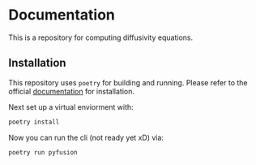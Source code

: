 # Documentation

This is a repository for computing diffusivity equations.

## Installation

This repository uses `poetry` for building and running. Please refer to the official [documentation](https://python-poetry.org/docs/) for installation.

Next set up a virtual enviorment with:

```bash
poetry install
```

Now you can run the cli (not ready yet xD) via:

```bash
poetry run pyfusion 
```
